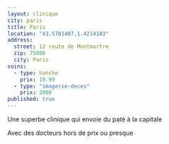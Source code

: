 ```yaml
---
layout: clinique
city: paris
title: Paris
location: "43.5781487,1.4214183"
address: 
  street: 12 route de Montmartre
  zip: 75000
  city: Paris
soins: 
  - type: hanche
    prix: 19.99
  - type: "imagerie-deces"
    prix: 2000
published: true
---
```


Une superbe clinique qui envoie du paté à la capitale

Avec des docteurs hors de prix ou presque